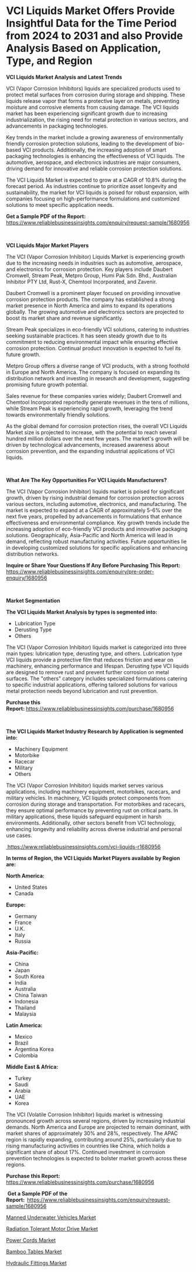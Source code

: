 <p><h1>VCI Liquids Market Offers Provide Insightful Data for the Time Period from 2024 to 2031 and also Provide Analysis Based on Application, Type, and Region</h1></p><p><strong>VCI Liquids Market Analysis and Latest Trends</strong></p>
<p><p>VCI (Vapor Corrosion Inhibitors) liquids are specialized products used to protect metal surfaces from corrosion during storage and shipping. These liquids release vapor that forms a protective layer on metals, preventing moisture and corrosive elements from causing damage. The VCI liquids market has been experiencing significant growth due to increasing industrialization, the rising need for metal protection in various sectors, and advancements in packaging technologies. </p><p>Key trends in the market include a growing awareness of environmentally friendly corrosion protection solutions, leading to the development of bio-based VCI products. Additionally, the increasing adoption of smart packaging technologies is enhancing the effectiveness of VCI liquids. The automotive, aerospace, and electronics industries are major consumers, driving demand for innovative and reliable corrosion protection solutions.</p><p>The VCI Liquids Market is expected to grow at a CAGR of 10.8% during the forecast period. As industries continue to prioritize asset longevity and sustainability, the market for VCI liquids is poised for robust expansion, with companies focusing on high-performance formulations and customized solutions to meet specific application needs.</p></p>
<p><strong>Get a Sample PDF of the Report:&nbsp;</strong> <a href="https://www.reliablebusinessinsights.com/enquiry/request-sample/1680956?utm_campaign=904&utm_medium=2&utm_source=Github&utm_content=ia&utm_term=16122024&utm_id=vci-liquids">https://www.reliablebusinessinsights.com/enquiry/request-sample/1680956</a></p>
<p>&nbsp;</p>
<p><strong>VCI Liquids Major Market Players</strong></p>
<p><p>The VCI (Vapor Corrosion Inhibitor) Liquids Market is experiencing growth due to the increasing needs in industries such as automotive, aerospace, and electronics for corrosion protection. Key players include Daubert Cromwell, Stream Peak, Metpro Group, Humi Pak Sdn. Bhd., Australian Inhibitor PTY Ltd, Rust-X, Chemtool Incorporated, and Zavenir. </p><p>Daubert Cromwell is a prominent player focused on providing innovative corrosion protection products. The company has established a strong market presence in North America and aims to expand its operations globally. The growing automotive and electronics sectors are projected to boost its market share and revenue significantly.</p><p>Stream Peak specializes in eco-friendly VCI solutions, catering to industries seeking sustainable practices. It has seen steady growth due to its commitment to reducing environmental impact while ensuring effective corrosion protection. Continual product innovation is expected to fuel its future growth.</p><p>Metpro Group offers a diverse range of VCI products, with a strong foothold in Europe and North America. The company is focused on expanding its distribution network and investing in research and development, suggesting promising future growth potential.</p><p>Sales revenue for these companies varies widely; Daubert Cromwell and Chemtool Incorporated reportedly generate revenues in the tens of millions, while Stream Peak is experiencing rapid growth, leveraging the trend towards environmentally friendly solutions.</p><p>As the global demand for corrosion protection rises, the overall VCI Liquids Market size is projected to increase, with the potential to reach several hundred million dollars over the next few years. The market's growth will be driven by technological advancements, increased awareness about corrosion prevention, and the expanding industrial applications of VCI liquids.</p></p>
<p>&nbsp;</p>
<p><strong>What Are The Key Opportunities For VCI Liquids Manufacturers?</strong></p>
<p><p>The VCI (Vapor Corrosion Inhibitor) liquids market is poised for significant growth, driven by rising industrial demand for corrosion protection across various sectors, including automotive, electronics, and manufacturing. The market is expected to expand at a CAGR of approximately 5-6% over the next five years, propelled by advancements in formulations that enhance effectiveness and environmental compliance. Key growth trends include the increasing adoption of eco-friendly VCI products and innovative packaging solutions. Geographically, Asia-Pacific and North America will lead in demand, reflecting robust manufacturing activities. Future opportunities lie in developing customized solutions for specific applications and enhancing distribution networks.</p></p>
<p><strong>Inquire or Share Your Questions If Any Before Purchasing This Report:</strong> <a href="https://www.reliablebusinessinsights.com/enquiry/pre-order-enquiry/1680956?utm_campaign=904&utm_medium=2&utm_source=Github&utm_content=ia&utm_term=16122024&utm_id=vci-liquids">https://www.reliablebusinessinsights.com/enquiry/pre-order-enquiry/1680956</a></p>
<p>&nbsp;</p>
<p><strong>Market Segmentation</strong></p>
<p><strong>The VCI Liquids Market Analysis by types is segmented into:</strong></p>
<p><ul><li>Lubrication Type</li><li>Derusting Type</li><li>Others</li></ul></p>
<p><p>The VCI (Vapor Corrosion Inhibitor) liquids market is categorized into three main types: lubrication type, derusting type, and others. Lubrication type VCI liquids provide a protective film that reduces friction and wear on machinery, enhancing performance and lifespan. Derusting type VCI liquids are designed to remove rust and prevent further corrosion on metal surfaces. The "others" category includes specialized formulations catering to specific industrial applications, offering tailored solutions for various metal protection needs beyond lubrication and rust prevention.</p></p>
<p><strong>Purchase this Report:&nbsp;</strong><a href="https://www.reliablebusinessinsights.com/purchase/1680956?utm_campaign=904&utm_medium=2&utm_source=Github&utm_content=ia&utm_term=16122024&utm_id=vci-liquids">https://www.reliablebusinessinsights.com/purchase/1680956</a></p>
<p>&nbsp;</p>
<p><strong>The VCI Liquids Market Industry Research by Application is segmented into:</strong></p>
<p><ul><li>Machinery Equipment</li><li>Motorbike</li><li>Racecar</li><li>Military</li><li>Others</li></ul></p>
<p><p>The VCI (Vapor Corrosion Inhibitor) liquids market serves various applications, including machinery equipment, motorbikes, racecars, and military vehicles. In machinery, VCI liquids protect components from corrosion during storage and transportation. For motorbikes and racecars, they ensure optimal performance by preventing rust on critical parts. In military applications, these liquids safeguard equipment in harsh environments. Additionally, other sectors benefit from VCI technology, enhancing longevity and reliability across diverse industrial and personal use cases.</p></p>
<p><a href="https://www.reliablebusinessinsights.com/vci-liquids-r1680956?utm_campaign=904&utm_medium=2&utm_source=Github&utm_content=ia&utm_term=16122024&utm_id=vci-liquids">&nbsp;https://www.reliablebusinessinsights.com/vci-liquids-r1680956</a></p>
<p><strong>In terms of Region, the VCI Liquids Market Players available by Region are:</strong></p>
<p>
    <p> <strong> North America: </strong>
        <ul>
            <li>United States</li>
            <li>Canada</li>
        </ul>
        </p> 
    <p> <strong> Europe: </strong>
        <ul>
            <li>Germany</li>
            <li>France</li>
            <li>U.K.</li>
            <li>Italy</li>
            <li>Russia</li>
        </ul>
        </p> 
    <p> <strong> Asia-Pacific: </strong>
        <ul>
            <li>China</li>
            <li>Japan</li>
            <li>South Korea</li>
            <li>India</li>
            <li>Australia</li>
            <li>China Taiwan</li>
            <li>Indonesia</li>
            <li>Thailand</li>
            <li>Malaysia</li>
        </ul>
        </p> 
    <p> <strong> Latin America: </strong>
        <ul>
            <li>Mexico</li>
            <li>Brazil</li>
            <li>Argentina Korea</li>
            <li>Colombia</li>
        </ul>
        </p> 
    <p> <strong> Middle East & Africa: </strong>
        <ul>
            <li>Turkey</li>
            <li>Saudi</li>
            <li>Arabia</li>
            <li>UAE</li>
            <li>Korea</li>
        </ul>
    </p>
    </p>
<p><p>The VCI (Volatile Corrosion Inhibitor) liquids market is witnessing pronounced growth across several regions, driven by increasing industrial demands. North America and Europe are projected to remain dominant, with market shares of approximately 30% and 28%, respectively. The APAC region is rapidly expanding, contributing around 25%, particularly due to rising manufacturing activities in countries like China, which holds a significant share of about 17%. Continued investment in corrosion prevention technologies is expected to bolster market growth across these regions.</p></p>
<p><strong>Purchase this Report: </strong><a href="https://www.reliablebusinessinsights.com/purchase/1680956?utm_campaign=904&utm_medium=2&utm_source=Github&utm_content=ia&utm_term=16122024&utm_id=vci-liquids">https://www.reliablebusinessinsights.com/purchase/1680956</a></p>
<p>&nbsp;<strong>Get a Sample PDF of the Report:&nbsp;&nbsp;</strong><a href="https://www.reliablebusinessinsights.com/enquiry/request-sample/1680956?utm_campaign=904&utm_medium=2&utm_source=Github&utm_content=ia&utm_term=16122024&utm_id=vci-liquids">https://www.reliablebusinessinsights.com/enquiry/request-sample/1680956</a></p>
<p><strong></strong></p>
<p><p><a href="https://www.linkedin.com/pulse/manned-underwater-vehicles-market-size-share-analysis-2024-2031-9vafe?utm_campaign=904&utm_medium=2&utm_source=Github&utm_content=ia&utm_term=16122024&utm_id=vci-liquids">Manned Underwater Vehicles Market</a></p><p><a href="https://github.com/rodinayygacklezi/Market-Research-Report-List-1/blob/main/radiation-tolerant-motor-drive-market.md?utm_campaign=904&utm_medium=2&utm_source=Github&utm_content=ia&utm_term=16122024&utm_id=vci-liquids">Radiation Tolerant Motor Drive Market</a></p><p><a href="https://www.linkedin.com/pulse/comprehensive-examination-power-cords-market-size-share-revenue-r5l7e?utm_campaign=904&utm_medium=2&utm_source=Github&utm_content=ia&utm_term=16122024&utm_id=vci-liquids">Power Cords Market</a></p><p><a href="https://github.com/flnordan65e0/Market-Research-Report-List-1/blob/main/bamboo-tables-market.md?utm_campaign=904&utm_medium=2&utm_source=Github&utm_content=ia&utm_term=16122024&utm_id=vci-liquids">Bamboo Tables Market</a></p><p><a href="https://www.linkedin.com/pulse/acomprehensive-analysis-onthe-sizedynamicsand-expected-htlxe?utm_campaign=904&utm_medium=2&utm_source=Github&utm_content=ia&utm_term=16122024&utm_id=vci-liquids">Hydraulic Fittings Market</a></p></p>